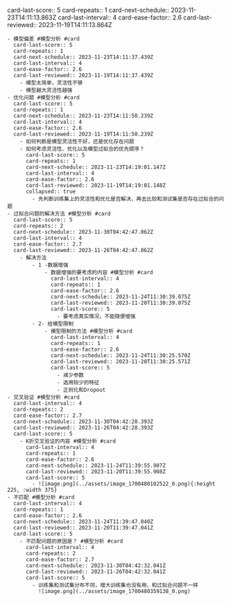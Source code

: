 card-last-score:: 5
card-repeats:: 1
card-next-schedule:: 2023-11-23T14:11:13.863Z
card-last-interval:: 4
card-ease-factor:: 2.6
card-last-reviewed:: 2023-11-19T14:11:13.864Z

	- 模型偏差 #模型分析 #card
	  card-last-score:: 5
	  card-repeats:: 1
	  card-next-schedule:: 2023-11-23T14:11:37.439Z
	  card-last-interval:: 4
	  card-ease-factor:: 2.6
	  card-last-reviewed:: 2023-11-19T14:11:37.439Z
		- 模型太简单，灵活性不够
		- 模型越大灵活性越强
	- 优化问题 #模型分析 #card
	  card-last-score:: 5
	  card-repeats:: 1
	  card-next-schedule:: 2023-11-23T14:11:50.239Z
	  card-last-interval:: 4
	  card-ease-factor:: 2.6
	  card-last-reviewed:: 2023-11-19T14:11:50.239Z
		- 如何判断是模型灵活性不好，还是优化存在问题
		- 如何考虑灵活性、优化以及模型过拟合的优先顺序？
		  card-last-score:: 5
		  card-repeats:: 1
		  card-next-schedule:: 2023-11-23T14:19:01.147Z
		  card-last-interval:: 4
		  card-ease-factor:: 2.6
		  card-last-reviewed:: 2023-11-19T14:19:01.148Z
		  collapsed:: true
			- 先判断训练集上的灵活性和优化是否解决，再去比较和测试集是否存在过拟合的问题
	- 过拟合问题的解决方法 #模型分析 #card
	  card-last-score:: 5
	  card-repeats:: 2
	  card-next-schedule:: 2023-11-30T04:42:47.062Z
	  card-last-interval:: 4
	  card-ease-factor:: 2.7
	  card-last-reviewed:: 2023-11-26T04:42:47.062Z
		- 解决方法
			- 1 -数据增强
				- 数据增强的要考虑的内容 #模型分析 #card
				  card-last-interval:: 4
				  card-repeats:: 1
				  card-ease-factor:: 2.6
				  card-next-schedule:: 2023-11-24T11:30:39.075Z
				  card-last-reviewed:: 2023-11-20T11:30:39.075Z
				  card-last-score:: 5
					- 要考虑真实情况，不能随便增强
			- 2- 给模型限制
				- 模型限制的方法 #模型分析 #card
				  card-last-interval:: 4
				  card-repeats:: 1
				  card-ease-factor:: 2.6
				  card-next-schedule:: 2023-11-24T11:30:25.570Z
				  card-last-reviewed:: 2023-11-20T11:30:25.571Z
				  card-last-score:: 5
					- 减少参数
					- 选用较少的特征
					- 正则化和Dropout
	- 交叉验证 #模型分析 #card
	  card-last-interval:: 4
	  card-repeats:: 2
	  card-ease-factor:: 2.7
	  card-next-schedule:: 2023-11-30T04:42:28.393Z
	  card-last-reviewed:: 2023-11-26T04:42:28.393Z
	  card-last-score:: 5
		- K折交叉验证的内容 #模型分析 #card
		  card-last-interval:: 4
		  card-repeats:: 1
		  card-ease-factor:: 2.6
		  card-next-schedule:: 2023-11-24T11:39:55.907Z
		  card-last-reviewed:: 2023-11-20T11:39:55.908Z
		  card-last-score:: 5
			- ![image.png](../assets/image_1700480102522_0.png){:height 225, :width 375}
	- 不匹配 #模型分析 #card
	  card-last-interval:: 4
	  card-repeats:: 1
	  card-ease-factor:: 2.6
	  card-next-schedule:: 2023-11-24T11:39:47.040Z
	  card-last-reviewed:: 2023-11-20T11:39:47.041Z
	  card-last-score:: 5
		- 不匹配问题的原因是？ #模型分析 #card
		  card-last-interval:: 4
		  card-repeats:: 2
		  card-ease-factor:: 2.7
		  card-next-schedule:: 2023-11-30T04:42:32.041Z
		  card-last-reviewed:: 2023-11-26T04:42:32.041Z
		  card-last-score:: 5
			- 训练集和测试集分布不同，增大训练集也没有用，和过拟合问题不一样
			  ![image.png](../assets/image_1700480359138_0.png)
